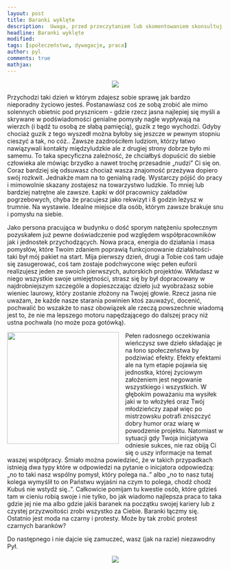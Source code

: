 ```yaml
---
layout: post
title: Baranki wyklęte
description:  Uwaga, przed przeczytaniem lub skomentowaniem skonsultuj się z lekarzem lub farmaceutą gdyż każdy post niewłaściwie odczytany może szkodzić Twojemu życiu lub zdrowiu.
headline: Baranki wyklęte
modified: 
tags: [społeczeństwo, dywagacje, praca]
author: pyl
comments: true
mathjax:
---
```


<center>
<img src="http://dywagacje-spoleczne.pl/images/an-affair-to-remember.jpg"/>
</center>

Przychodzi taki dzień w którym zdajesz sobie sprawę jak bardzo nieporadny życiowo jesteś. Postanawiasz coś ze sobą zrobić ale mimo solennych obietnic pod prysznicem - gdzie rzecz jasna najlepiej się myśli a skrywane w podświadomości genialne pomysły nagle wypływają na wierzch (i bądź tu osobą ze słabą pamięcią), guzik z tego wychodzi. Gdyby chociaż guzik z tego wyszedł można byłoby się jeszcze w pewnym stopniu cieszyć a tak, no cóż.. Zawsze zazdrościłem ludziom, którzy łatwo nawiązywali kontakty międzyludzkie ale z drugiej strony dobrze było mi samemu. To taka specyficzna zależność, że chciałbyś dopuścić do siebie człowieka ale mówiąc brzydko a nawet trochę przesadnie „nudzi” Ci się on. Coraz bardziej się odsuwasz chociaż wasza znajomość przeżywa dopiero swój rozkwit. Jednakże mam na to genialną radę. Wystarczy pójść do pracy i mimowolnie skazany zostajesz na towarzystwo ludzkie. To mniej lub bardziej natrętne ale zawsze. Łapki w dół pracownicy zakładów pogrzebowych, chyba że pracujesz jako rekwizyt i 8 godzin leżysz w trumnie. Na wystawie. Idealne miejsce dla osób, którym zawsze brakuje snu i pomysłu na siebie.

Jako persona pracująca w budynku o dość sporym natężeniu społecznym pozyskałem już pewne doświadczenie pod względem współpracowników jak i jednostek przychodzących. Nowa praca, energia do działania i masa pomysłów, które Twoim zdaniem poprawią funkcjonowanie działalności- taki był mój pakiet na start. Mija pierwszy dzień, drugi a Tobie coś tam udaje się zasugerować, coś tam zostaje podchwycone więc pełen euforii realizujesz jeden ze swoich pierwszych, autorskich projektów. Wkładasz w niego wszystkie swoje umiejętności, strasz się by był dopracowany w najdrobniejszym szczególe a dopieszczając dzieło już wyobrażasz sobie wieniec laurowy, który zostanie złożony na Twojej głowie. Rzecz jasna nie uważam, że każde nasze starania powinien ktoś zauważyć, docenić, pochwalić bo wszakże to nasz obowiązek ale rzeczą powszechnie wiadomą jest to, że nie ma lepszego motoru napędzającego do dalszej pracy niż ustna pochwała (no może poza gotówką).

<img style="float: left; margin: 0px 15px 15px 0px;" src="http://dywagacje-spoleczne.pl/images/asuka.jpg" width="260px"/> Pełen radosnego oczekiwania wieńczysz swe dzieło składając je na łono społeczeństwa by podziwiać efekty. Efekty efektami ale na tym etapie pojawia się jednostka, której życiowym założeniem jest negowanie wszystkiego i wszystkich. W głębokim poważaniu ma wysiłek jaki w to włożyłeś oraz Twój młodzieńczy zapał więc po mistrzowsku potrafi zniszczyć dobry humor oraz wiarę w powodzenie projektu. Natomiast w sytuacji gdy Twoja inicjatywa odniesie sukces, nie raz obiją Ci się o uszy informacje na temat waszej współpracy. Śmiało można powiedzieć, że w takich przypadkach istnieją dwa typy które w odpowiedzi na pytanie o inicjatora odpowiedzą: „no to taki nasz wspólny pomysł, który polega na..” albo „no to nasz tutaj kolega wymyślił to on Państwu wyjaśni na czym to polega, chodź chodź Kubuś nie wstydź się..”. Całkowicie pomijam tu kwestie osób, które gdzieś tam w cieniu robią swoje i nie tylko, bo jak wiadomo najlepsza praca to taka gdzie jej nie ma albo gdzie jakiś baranek na początku swojej kariery lub z czystej przyzwoitości zrobi wszystko za Ciebie. Baranki łączmy się. Ostatnio jest moda na czarny i protesty. Może by tak zrobić protest czarnych baranków?

Do następnego i nie dajcie się zamuczeć, wasz (jak na razie) niezawodny Pył.

<center>
<img src="http://dywagacje-spoleczne.pl/images/frey-laurie.jpg"/>
</center>
